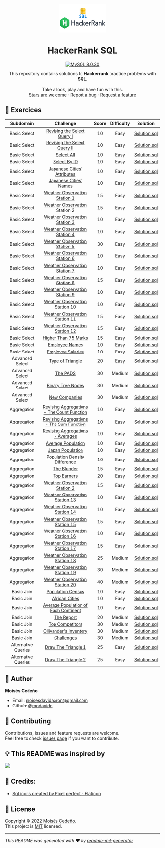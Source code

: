 <p align="center">
  <a href="https://github.com/modavidc">
    <img alt="HackerRank SQL" src="hackerrank-sql.png" width="150px" height="92px"/>
  </a>
</p>

<h1 align="center">
  HackerRank SQL
</h1>

<p align="center">
    <a href="#">
        <img src="https://img.shields.io/badge/mysql-8.0.30-blue.svg?style=flat-square&logo=mysql" alt="MySQL 8.0.30"/>
    </a>
</a>
</p>

<p align="center">
  This repository contains solutions to <strong>Hackerrank</strong> practice problems with <strong>SQL</strong>.
  <br />
  <br />
  Take a look, play and have fun with this.
  <br />
    <a href="https://github.com/modavidc/hackerrank-sql/stargazers">Stars are welcome</a>
  ·
  <a href="https://github.com/modavidc/hackerrank-sql/issues">Report a bug</a>
  ·
  <a href="https://github.com/modavidc/hackerrank-sql/issues">Request a feature</a>
</p>

## 💪 Exercices

|          Subdomain          |                                                          Challenge                                                           | Score  | Difficulty |                                             Solution                                              |
|:---------------------------:|:----------------------------------------------------------------------------------------------------------------------------:|:------:|:----------:|:-------------------------------------------------------------------------------------------------:|
|        Basic Select         | [Revising the Select Query I](https://www.hackerrank.com/challenges/revising-the-select-query)                               |   10   |    Easy    | [Solution.sql](Basic%20Select/Revising%20the%20Select%20Query%20I.sql)                            |
|        Basic Select         | [Revising the Select Query II](https://www.hackerrank.com/challenges/revising-the-select-query-2)                            |   10   |    Easy    | [Solution.sql](Basic%20Select/Revising%20the%20Select%20Query%20II.sql)                           |
|        Basic Select         | [Select All](https://www.hackerrank.com/challenges/select-all-sql)                                                           |   10   |    Easy    | [Solution.sql](Basic%20Select/Select%20All.sql)                                                   |
|        Basic Select         | [Select By ID](https://www.hackerrank.com/challenges/select-by-id)                                                           |   10   |    Easy    | [Solution.sql](Basic%20Select/Select%20By%20ID.sql)                                               |
|        Basic Select         | [Japanese Cities' Attributes](https://www.hackerrank.com/challenges/japanese-cities-attributes)                              |   10   |    Easy    | [Solution.sql](Basic%20Select/Japanese%20Cities'%20Attributes.sql)                                |
|        Basic Select         | [Japanese Cities' Names](https://www.hackerrank.com/challenges/japanese-cities-name)                                         |   10   |    Easy    | [Solution.sql](Basic%20Select/Japanese%20Cities'%20Names.sql)                                     |
|        Basic Select         | [Weather Observation Station 1](https://www.hackerrank.com/challenges/weather-observation-station-1)                         |   15   |    Easy    | [Solution.sql](Basic%20Select/Weather%20Observation%20Station%201.sql)                            |
|        Basic Select         | [Weather Observation Station 2](https://www.hackerrank.com/challenges/weather-observation-station-2)                         |   15   |    Easy    | [Solution.sql](Basic%20Select/Weather%20Observation%20Station%202.sql)                            |
|        Basic Select         | [Weather Observation Station 3](https://www.hackerrank.com/challenges/weather-observation-station-3)                         |   10   |    Easy    | [Solution.sql](Basic%20Select/Weather%20Observation%20Station%203.sql)                            |
|        Basic Select         | [Weather Observation Station 4](https://www.hackerrank.com/challenges/weather-observation-station-4)                         |   10   |    Easy    | [Solution.sql](Basic%20Select/Weather%20Observation%20Station%204.sql)                            |
|        Basic Select         | [Weather Observation Station 5](https://www.hackerrank.com/challenges/weather-observation-station-5)                         |   30   |    Easy    | [Solution.sql](Basic%20Select/Weather%20Observation%20Station%205.sql)                            |
|        Basic Select         | [Weather Observation Station 6](https://www.hackerrank.com/challenges/weather-observation-station-6)                         |   10   |    Easy    | [Solution.sql](Basic%20Select/Weather%20Observation%20Station%206.sql)                            |
|        Basic Select         | [Weather Observation Station 7](https://www.hackerrank.com/challenges/weather-observation-station-7)                         |   10   |    Easy    | [Solution.sql](Basic%20Select/Weather%20Observation%20Station%207.sql)                            |
|        Basic Select         | [Weather Observation Station 8](https://www.hackerrank.com/challenges/weather-observation-station-8)                         |   15   |    Easy    | [Solution.sql](Basic%20Select/Weather%20Observation%20Station%208.sql)                            |
|        Basic Select         | [Weather Observation Station 9](https://www.hackerrank.com/challenges/weather-observation-station-9)                         |   10   |    Easy    | [Solution.sql](Basic%20Select/Weather%20Observation%20Station%209.sql)                            |
|        Basic Select         | [Weather Observation Station 10](https://www.hackerrank.com/challenges/weather-observation-station-10)                       |   10   |    Easy    | [Solution.sql](Basic%20Select/Weather%20Observation%20Station%2010.sql)                           |
|        Basic Select         | [Weather Observation Station 11](https://www.hackerrank.com/challenges/weather-observation-station-11)                       |   15   |    Easy    | [Solution.sql](Basic%20Select/Weather%20Observation%20Station%2011.sql)                           |
|        Basic Select         | [Weather Observation Station 12](https://www.hackerrank.com/challenges/weather-observation-station-12)                       |   15   |    Easy    | [Solution.sql](Basic%20Select/Weather%20Observation%20Station%2012.sql)                           |
|        Basic Select         | [Higher Than 75 Marks](https://www.hackerrank.com/challenges/more-than-75-marks)                                             |   15   |    Easy    | [Solution.sql](Basic%20Select/Higher%20Than%2075%20Marks.sql)                                     |
|        Basic Select         | [Employee Names](https://www.hackerrank.com/challenges/name-of-employees)                                                    |   10   |    Easy    | [Solution.sql](Basic%20Select/Employee%20Names.sql)                                               |
|        Basic Select         | [Employee Salaries](https://www.hackerrank.com/challenges/salary-of-employees)                                               |   10   |    Easy    | [Solution.sql](Basic%20Select/Employee%20Salaries.sql)                                            |
|        Advanced Select      | [Type of Triangle](https://www.hackerrank.com/challenges/what-type-of-triangle)                                              |   20   |    Easy    | [Solution.sql](Advanced%20Select/Type%20of%20Triangle.sql)                                        |
|        Advanced Select      | [The PADS](https://www.hackerrank.com/challenges/the-pads)                                                                   |   30   |    Medium  | [Solution.sql](Advanced%20Select/The%20PADS.sql)                                                  |
|        Advanced Select      | [Binary Tree Nodes](https://www.hackerrank.com/challenges/binary-search-tree-1)                                              |   30   |    Medium  | [Solution.sql](Advanced%20Select/Binary%20Tree%20Nodes.sql)                                       |
|        Advanced Select      | [New Companies](https://www.hackerrank.com/challenges/the-company)                                                           |   30   |    Medium  | [Solution.sql](Advanced%20Select/New%20Companies.sql)                                             |
|        Aggregation          | [Revising Aggregations - The Count Function](https://www.hackerrank.com/challenges/revising-aggregations-the-count-function) |   10   |    Easy    | [Solution.sql](Aggregation/Revising%20Aggregations%20-%20The%20Count%20Function.sql)              |
|        Aggregation          | [Revising Aggregations - The Sum Function](https://www.hackerrank.com/challenges/revising-aggregations-sum)                  |   10   |    Easy    | [Solution.sql](Aggregation/Revising%20Aggregations%20-%20The%20Sum%20Function.sql)                |
|        Aggregation          | [Revising Aggregations - Averages](https://www.hackerrank.com/challenges/revising-aggregations-the-average-function)         |   10   |    Easy    | [Solution.sql](Aggregation/Revising%20Aggregations%20-%20Averages.sql)                            |
|        Aggregation          | [Average Population](https://www.hackerrank.com/challenges/average-population)                                               |   10   |    Easy    | [Solution.sql](Aggregation/Average%20Population.sql)                                              |
|        Aggregation          | [Japan Population](https://www.hackerrank.com/challenges/japan-population)                                                   |   10   |    Easy    | [Solution.sql](Aggregation/Japan%20Population.sql)                                                |
|        Aggregation          | [Population Density Difference](https://www.hackerrank.com/challenges/population-density-difference)                         |   10   |    Easy    | [Solution.sql](Aggregation/Population%20Density%20Difference.sql)                                 |
|        Aggregation          | [The Blunder](https://www.hackerrank.com/challenges/the-blunder)                                                             |   15   |    Easy    | [Solution.sql](Aggregation/The%20Blunder.sql)                                                     |
|        Aggregation          | [Top Earners](https://www.hackerrank.com/challenges/earnings-of-employees)                                                   |   20   |    Easy    | [Solution.sql](Aggregation/Top%20Earners.sql)                                                     |
|        Aggregation          | [Weather Observation Station 2](https://www.hackerrank.com/challenges/weather-observation-station-2)                         |   15   |    Easy    | [Solution.sql](Aggregation/Weather%20Observation%20Station%202.sql)                               |
|        Aggregation          | [Weather Observation Station 13](https://www.hackerrank.com/challenges/weather-observation-station-13)                       |   10   |    Easy    | [Solution.sql](Aggregation/Weather%20Observation%20Station%2013.sql)                              |
|        Aggregation          | [Weather Observation Station 14](https://www.hackerrank.com/challenges/weather-observation-station-14)                       |   10   |    Easy    | [Solution.sql](Aggregation/Weather%20Observation%20Station%2014.sql)                              |
|        Aggregation          | [Weather Observation Station 15](https://www.hackerrank.com/challenges/weather-observation-station-15)                       |   15   |    Easy    | [Solution.sql](Aggregation/Weather%20Observation%20Station%2015.sql)                              |
|        Aggregation          | [Weather Observation Station 16](https://www.hackerrank.com/challenges/weather-observation-station-16)                       |   10   |    Easy    | [Solution.sql](Aggregation/Weather%20Observation%20Station%2016.sql)                              |
|        Aggregation          | [Weather Observation Station 17](https://www.hackerrank.com/challenges/weather-observation-station-17)                       |   15   |    Easy    | [Solution.sql](Aggregation/Weather%20Observation%20Station%2017.sql)                              |
|        Aggregation          | [Weather Observation Station 18](https://www.hackerrank.com/challenges/weather-observation-station-18)                       |   25   |    Medium  | [Solution.sql](Aggregation/Weather%20Observation%20Station%2018.sql)                              |
|        Aggregation          | [Weather Observation Station 19](https://www.hackerrank.com/challenges/weather-observation-station-19)                       |   30   |    Medium  | [Solution.sql](Aggregation/Weather%20Observation%20Station%2019.sql)                              |
|        Aggregation          | [Weather Observation Station 20](https://www.hackerrank.com/challenges/weather-observation-station-20)                       |   40   |    Medium  | [Solution.sql](Aggregation/Weather%20Observation%20Station%2020.sql)                              |
|        Basic Join           | [Population Census](https://www.hackerrank.com/challenges/asian-population)                                                  |   10   |    Easy    | [Solution.sql](Basic%20Join/Population%20Census.sql)                                              |
|        Basic Join           | [African Cities](https://www.hackerrank.com/challenges/african-cities)                                                       |   10   |    Easy    | [Solution.sql](Basic%20Join/African%20Cities.sql)                                                 |
|        Basic Join           | [Average Population of Each Continent](https://www.hackerrank.com/challenges/average-population-of-each-continent)           |   10   |    Easy    | [Solution.sql](Basic%20Join/Average%20Population%20of%20Each%20Continent.sql)                     |
|        Basic Join           | [The Report](https://www.hackerrank.com/challenges/the-report)                                                               |   20   |    Medium  | [Solution.sql](Basic%20Join/The%20Report.sql)                                                     |
|        Basic Join           | [Top Competitors](https://www.hackerrank.com/challenges/full-score)                                                          |   30   |    Medium  | [Solution.sql](Basic%20Join/Top%20Competitors.sql)                                                |
|        Basic Join           | [Ollivander's Inventory](https://www.hackerrank.com/challenges/harry-potter-and-wands)                                       |   30   |    Medium  | [Solution.sql](Basic%20Join/Ollivander's%20Inventory.sql)                                         |
|        Basic Join           | [Challenges](https://www.hackerrank.com/challenges/challenges)                                                               |   30   |    Medium  | [Solution.sql](Basic%20Join/Challenges.sql)                                                       |
|        Alternative Queries  | [Draw The Triangle 1](https://www.hackerrank.com/challenges/draw-the-triangle-1)                                             |   25   |    Easy    | [Solution.sql](Alternative%20Queries/Draw%20The%20Triangle%201.sql)                               |
|        Alternative Queries  | [Draw The Triangle 2](https://www.hackerrank.com/challenges/draw-the-triangle-2)                                             |   25   |    Easy    | [Solution.sql](Alternative%20Queries/Draw%20The%20Triangle%202.sql)                               | 

## 👤 Author

**Moisés Cedeño**

- Email: [moisesdavidaaron@gmail.com](mailto:moisesdavidaaron@gmail.com)
- Github: [@modavidc](https://github.com/modavidc)

## 🤝 Contributing

Contributions, issues and feature requests are welcome.<br />
Feel free to check [issues page](https://github.com/modavidc/hackerrank-sql/issues) if you want to contribute.<br />

## 💡 This README was inspired by

<a href="https://github.com/sknsht/HackerRank">
  <img src="https://contrib.rocks/image?repo=sknsht/HackerRank"/>
</a>

## 🧑 Credits:

- [Sql icons created by Pixel perfect - Flaticon](https://www.flaticon.com/free-icons/sql)

## 📝 License

Copyright © 2022 [Moisés Cedeño](https://github.com/modavidc).<br />
This project is [MIT](https://github.com/kefranabg/readme-md-generator/blob/master/LICENSE) licensed.

---

_This README was generated with ❤️ by [readme-md-generator](https://github.com/kefranabg/readme-md-generator)_

